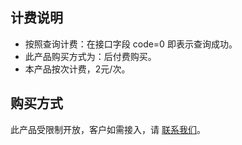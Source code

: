 ## 计费说明
- 按照查询计费：在接口字段 code=0 即表示查询成功。
- 此产品购买方式为：后付费购买。
- 本产品按次计费，2元/次。
 
## 购买方式
此产品受限制开放，客户如需接入，请 [联系我们](https://cloud.tencent.com/about/connect)。

